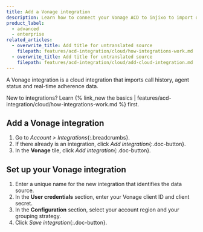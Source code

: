 ```yaml
---
title: Add a Vonage integration
description: Learn how to connect your Vonage ACD to injixo to import data.
product_label:
  - advanced
  - enterprise
related_articles:
  - overwrite_title: Add title for untranslated source
    filepath: features/acd-integration/cloud/how-integrations-work.md
  - overwrite_title: Add title for untranslated source
    filepath: features/acd-integration/cloud/add-cloud-integration.md
---
```


A Vonage integration is a cloud integration that imports call history, agent status and real-time adherence data.

New to integrations? Learn {% link_new the basics | features/acd-integration/cloud/how-integrations-work.md %} first.

## Add a Vonage integration

1. Go to _Account > Integrations_{:.breadcrumbs}.
2. If there already is an integration, click _Add integration_{:.doc-button}.
3. In the **Vonage** tile, click _Add integration_{:.doc-button}.

## Set up your Vonage integration

1. Enter a unique name for the new integration that identifies the data source.
2. In the **User credentials** section, enter your Vonage client ID and client secret.
3. In the **Configuration** section, select your account region and your grouping strategy.
4. Click _Save integration_{:.doc-button}.
